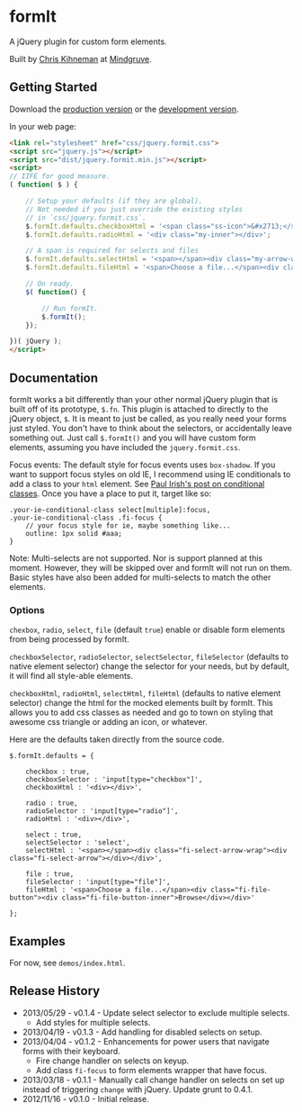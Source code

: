 # formIt

A jQuery plugin for custom form elements.

Built by [Chris Kihneman](http://ckihneman.github.com/) at [Mindgruve](http://mindgruve.com/).

## Getting Started

Download the [production version][min] or the [development version][max].

[min]: https://raw.github.com/mindgruve/formit/master/dist/jquery.formit.min.js
[max]: https://raw.github.com/mindgruve/formit/master/dist/jquery.formit.js

In your web page:

```html
<link rel="stylesheet" href="css/jquery.formit.css">
<script src="jquery.js"></script>
<script src="dist/jquery.formit.min.js"></script>
<script>
// IIFE for good measure.
( function( $ ) {

    // Setup your defaults (if they are global).
    // Not needed if you just override the existing styles
    // in `css/jquery.formit.css`.
    $.formIt.defaults.checkboxHtml = '<span class="ss-icon">&#x2713;</span>';
    $.formIt.defaults.radioHtml = '<div class="my-inner"></div>';

    // A span is required for selects and files
    $.formIt.defaults.selectHtml = '<span></span><div class="my-arrow-wrap"><div class="my-arrow"></div></div>';
    $.formIt.defaults.fileHtml = '<span>Choose a file...</span><div class="my-button"><div class="my-inner-button">Browse</div></div>';

    // On ready.
    $( function() {

        // Run formIt.
        $.formIt();
    });

})( jQuery );
</script>
```

## Documentation

formIt works a bit differently than your other normal jQuery plugin that is built off of its prototype, `$.fn`. This plugin is attached to directly to the jQuery object, `$`. It is meant to just be called, as you really need your forms just styled. You don't have to think about the selectors, or accidentally leave something out. Just call `$.formIt()` and you will have custom form elements, assuming you have included the `jquery.formit.css`.

Focus events: The default style for focus events uses `box-shadow`. If you want to support focus styles on old IE, I recommend using IE conditionals to add a class to your `html` element. See [Paul Irish's post on conditional classes](http://www.paulirish.com/2008/conditional-stylesheets-vs-css-hacks-answer-neither/). Once you have a place to put it, target like so:

    .your-ie-conditional-class select[multiple]:focus,
    .your-ie-conditional-class .fi-focus {
        // your focus style for ie, maybe something like...
        outline: 1px solid #aaa;
    }

Note: Multi-selects are not supported. Nor is support planned at this moment. However, they will be skipped over and formIt will not run on them. Basic styles have also been added for multi-selects to match the other elements.

### Options

`chexbox`, `radio`, `select`, `file` (default `true`) enable or disable form elements from being processed by formIt.

`checkboxSelector`, `radioSelector`, `selectSelector`, `fileSelector` (defaults to native element selector) change the selector for your needs, but by default, it will find all style-able elements.

`checkboxHtml`, `radioHtml`, `selectHtml`, `fileHtml` (defaults to native element selector) change the html for the mocked elements built by formIt. This allows you to add css classes as needed and go to town on styling that awesome css triangle or adding an icon, or whatever.

Here are the defaults taken directly from the source code.

    $.formIt.defaults = {

        checkbox : true,
        checkboxSelector : 'input[type="checkbox"]',
        checkboxHtml : '<div></div>',

        radio : true,
        radioSelector : 'input[type="radio"]',
        radioHtml : '<div></div>',

        select : true,
        selectSelector : 'select',
        selectHtml : '<span></span><div class="fi-select-arrow-wrap"><div class="fi-select-arrow"></div></div>',

        file : true,
        fileSelector : 'input[type="file"]',
        fileHtml : '<span>Choose a file...</span><div class="fi-file-button"><div class="fi-file-button-inner">Browse</div></div>'

    };

## Examples

For now, see `demos/index.html`.

## Release History

* 2013/05/29 - v0.1.4 - Update select selector to exclude multiple selects.
    * Add styles for multiple selects.
* 2013/04/19 - v0.1.3 - Add handling for disabled selects on setup.
* 2013/04/04 - v0.1.2 - Enhancements for power users that navigate forms with their keyboard.
    * Fire change handler on selects on keyup.
    * Add class `fi-focus` to form elements wrapper that have focus.
* 2013/03/18 - v0.1.1 - Manually call change handler on selects on set up instead of triggering `change` with jQuery. Update grunt to 0.4.1.
* 2012/11/16 - v0.1.0 - Initial release.
